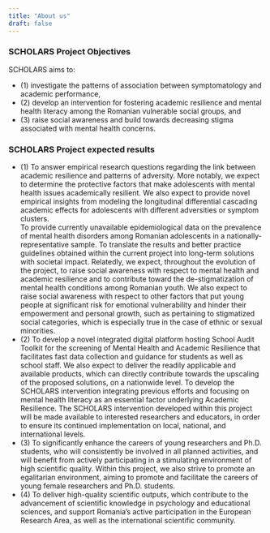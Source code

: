 ```yaml
---
title: "About us"
draft: false
---
```



### SCHOLARS Project Objectives

SCHOLARS aims to: 
- (1) investigate the patterns of association between symptomatology and academic performance, 
- (2) develop an intervention for fostering academic resilience and mental health literacy among the Romanian vulnerable social groups, and 
- (3) raise social awareness and build towards decreasing stigma associated with mental health concerns.


### SCHOLARS Project expected results

- (1) To answer empirical research questions regarding the link between academic resilience and patterns of adversity. More notably, we expect to determine the protective factors that make adolescents with mental health issues academically resilient. We also expect to provide novel empirical insights from modeling the longitudinal differential cascading academic effects for adolescents with different adversities or symptom clusters.  
To provide currently unavailable epidemiological data on the prevalence of mental health disorders among Romanian adolescents in a nationally-representative sample.
To translate the results and better practice guidelines obtained within the current project into long-term solutions with societal impact. Relatedly, we expect, throughout the evolution of the project, to raise social awareness with respect to mental health and academic resilience and to contribute toward the de-stigmatization of mental health conditions among Romanian youth. We also expect to raise social awareness with respect to other factors that put young people at significant risk for emotional vulnerability and hinder their empowerment and personal growth, such as pertaining to stigmatized social categories, which is especially true in the case of ethnic or sexual minorities. 
- (2)  To develop a novel integrated digital platform hosting School Audit Toolkit for the screening of Mental Health and Academic Resilience that facilitates fast data collection and guidance for students as well as school staff. We also expect to deliver the readily applicable and available products, which can directly contribute towards the upscaling of the proposed solutions, on a nationwide level. 
To develop the SCHOLARS intervention integrating previous efforts and focusing on mental health literacy as an essential factor underlying Academic Resilience. The SCHOLARS intervention developed within this project will be made available to interested researchers and educators, in order to ensure its continued implementation on local, national, and international levels.
- (3) To significantly enhance the careers of young researchers and Ph.D. students, who will consistently be involved in all planned activities, and will benefit from actively participating in a stimulating environment of high scientific quality. Within this project, we also strive to promote an egalitarian environment, aiming to promote and facilitate the careers of young female researchers and Ph.D. students.
- (4) To deliver high-quality scientific outputs, which contribute to the advancement of scientific knowledge in psychology and educational sciences, and support Romania’s active participation in the European Research Area, as well as the international scientific community.


